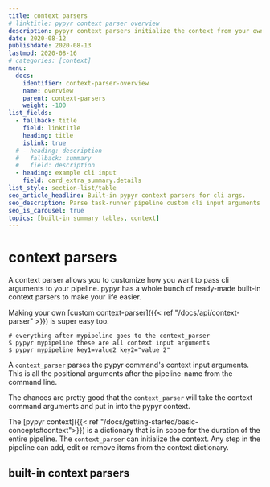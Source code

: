 ```yaml
---
title: context parsers
# linktitle: pypyr context parser overview
description: pypyr context parsers initialize the context from your own custom cli input arguments.
date: 2020-08-12
publishdate: 2020-08-13
lastmod: 2020-08-16
# categories: [context]
menu:
  docs:
    identifier: context-parser-overview
    name: overview
    parent: context-parsers
    weight: -100
list_fields:
  - fallback: title
    field: linktitle
    heading: title
    islink: true
  # - heading: description
  #   fallback: summary
  #   field: description
  - heading: example cli input
    field: card_extra_summary.details
list_style: section-list/table
seo_article_headline: Built-in pypyr context parsers for cli args.
seo_description: Parse task-runner pipeline custom cli input arguments as key-value pairs, comma delimited values, simple strings & more.
seo_is_carousel: true
topics: [built-in summary tables, context]
---
```

# context parsers
A context parser allows you to customize how you want to pass cli arguments to
your pipeline. pypyr has a whole bunch of ready-made built-in context parsers to
make your life easier. 

Making your own [custom context-parser]({{< ref "/docs/api/context-parser" >}}) 
is super easy too.

```fish
# everything after mypipeline goes to the context_parser
$ pypyr mypipeline these are all context input arguments
$ pypyr mypipeline key1=value2 key2="value 2"
```

A `context_parser` parses the pypyr command's context input arguments.
This is all the positional arguments after the pipeline-name from the
command line.

The chances are pretty good that the `context_parser` will take the
context command arguments and put in into the pypyr context.

The [pypyr context]({{< ref "/docs/getting-started/basic-concepts#context">}}) 
is a dictionary that is in scope for the duration of the entire pipeline. The 
`context_parser` can initialize the context. Any step in the pipeline can add, 
edit or remove items from the context dictionary.

## built-in context parsers